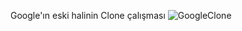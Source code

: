 Google'ın eski halinin Clone çalışması
![GoogleClone](https://user-images.githubusercontent.com/109991448/200235148-df947e35-0aef-488b-867b-6b06fbcdd7b0.jpg)
